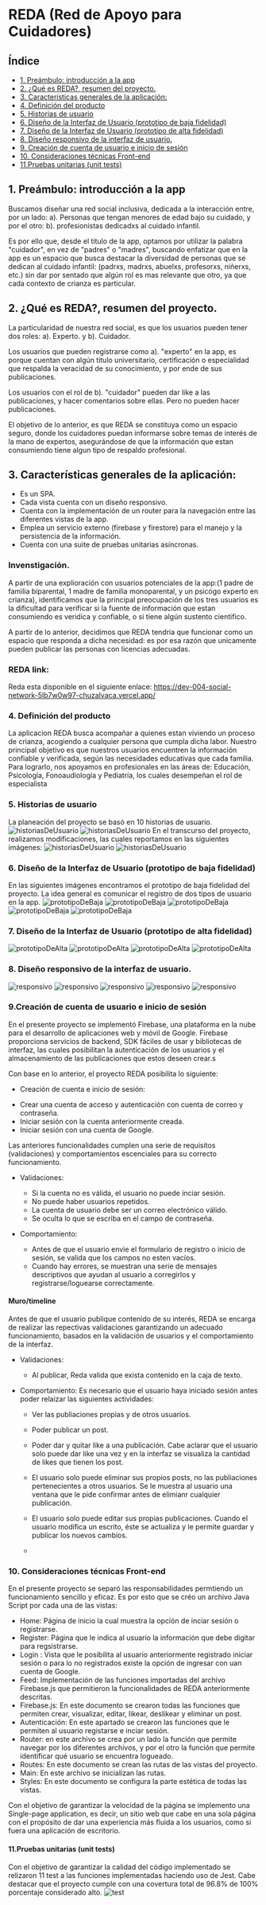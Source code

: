 # REDA (Red de Apoyo para Cuidadores)

## Índice

* [1. Preámbulo: introducción a la app](#1.-Preámbulo:-introducción-a-la-app)
* [2. ¿Qué es REDA?, resumen del proyecto.](#2.-¿Qué-es-REDA?,-resumen-del-proyecto)
* [3. Características generales de la aplicación:](#3.-criterios-de-aceptación-mínimos-del-proyecto)
* [4. Definición del producto ](#4.-Definición-del-producto)
* [5. Historias de usuario ](#5.-Historias-de-usuario)
* [6. Diseño de la Interfaz de Usuario (prototipo de baja fidelidad)](#6.-Diseño-de-la-Interfaz-de-Usuario-(prototipo-de-baja-fidelidad))
* [7. Diseño de la Interfaz de Usuario (prototipo de alta fidelidad)](#7.-Diseño-de-la-Interfaz-de-Usuario-(prototipo-de-alta-fidelidad))
* [8. Diseño responsivo de la interfaz de usuario.](#8.-Diseño-responsivo-de-la-interfaz-de-usuario.)
* [9. Creación de cuenta de usuario e inicio de sesión ](#9.-Creación-de-cuenta-de-usuario-e-inicio-de-sesión)
* [10. Consideraciones técnicas Front-end](#10.-Consideraciones-técnicas-Front-end)
* [11.Pruebas unitarias (unit tests)](#11.-Pruebas-unitarias-(unit-tests))



## 1. Preámbulo: introducción a la app

Buscamos diseñar una red social inclusiva, dedicada a la interacción entre, por un lado:
a). Personas que tengan menores de edad bajo su cuidado, y por el otro:
b). profesionistas dedicadxs al cuidado infantil.

Es por ello que, desde el titulo de la app, optamos por utilizar la palabra "cuidador", 
en vez de "padres" o "madres", buscando enfatizar que en la app es un espacio que busca destacar
la diversidad de personas que se dedican al cuidado infantil: (padrxs, madrxs, abuelxs, profesorxs, niñerxs, etc.) 
sin dar por sentado que algún rol es mas relevante que otro, ya que cada contexto de crianza
es particular.

## 2. ¿Qué es REDA?, resumen del proyecto.

La particularidad de nuestra red social, es que los usuarios pueden tener dos roles: 
a). Experto.  y 
b). Cuidador.

Los usuarios que pueden registrarse como a). "experto" en la app, es porque cuentan con algún titulo universitario,
certificación o especialidad que respalda la veracidad de su conocimiento, y por ende de sus publicaciones. 

Los usuarios con el rol de b). "cuidador" pueden dar like a las publicaciones, y hacer comentarios sobre ellas.
Pero no pueden hacer publicaciones. 

El objetivo de lo anterior, es que REDA se constituya como un espacio seguro, donde los cuidadores puedan informarse 
sobre temas de interés de la mano de expertos, asegurándose de que la información que estan consumiendo tiene algun tipo
de respaldo profesional.

## 3. Características generales de la aplicación:

* Es un SPA.
* Cada vista cuenta con un diseño responsivo.
* Cuenta con la implementación de un router para la navegación entre las diferentes vistas de la app.
* Emplea un servicio externo (firebase y firestore) para el manejo y la persistencia de la información. 
* Cuenta con una suite de pruebas unitarias asíncronas. 

### Invenstigación.
A partir de una explioración con usuarios potenciales de la app:(1 padre de familia biparental,
1 madre de familia monoparental, y un psicógo experto en crianza), identificamos que la principal preocupación de 
los tres usuarios es la dificultad para verificar si la fuente de información que estan consumiendo es 
veridica y confiable, o si tiene algún sustento cientifico.


A partir de lo anterior, decidimos que REDA tendria que funcionar como un espacio que responda a dicha necesidad:
es por esa razón que unicamente pueden publicar las personas con licencias adecuadas. 
### REDA link:
Reda esta disponible en el siguiente enlace:
https://dev-004-social-network-5lb7w0w97-chuzalvaca.vercel.app/
 
 ### 4. Definición del producto 

  La aplicacion REDA busca acompañar a quienes estan viviendo un proceso de crianza, acogiendo a cualquier persona que cumpla dicha labor.
  Nuestro principal objetivo es que nuestros usuarios encuentren la información confiable y verificada, según las necesidades educativas que cada 
  familia. Para lograrlo, nos apoyamos en profesionales en las áreas de: Educación, Psicología, Fonoaudiología y Pediatría, los cuales desempeñan el rol de especialista 

### 5. Historias de usuario 

  La planeación del proyecto se basó en 10 historias de usuario.
  ![historiasDeUsuario](src/imagenes_readme/historia_2.png)
  ![historiasDeUsuario](src/imagenes_readme/historia_3.png)
  En el transcurso del proyecto, realizamos modificaciones, las cuales reportamos en las siguientes imágenes:
  ![historiasDeUsuario](src/imagenes_readme/nueva_historia.png)
  ![historiasDeUsuario](src/imagenes_readme/nueva_historia1.png)

### 6. Diseño de la Interfaz de Usuario (prototipo de baja fidelidad) 

  En las siguientes imágenes encontramos el prototipo de baja fidelidad del proyecto. La idea general es comunicar el registro de dos tipos de usuario en la app.
  ![prototipoDeBaja](src/imagenes_readme/proto_baja1.png)
  ![prototipoDeBaja](src/imagenes_readme/proto_baja2.png)
  ![prototipoDeBaja](src/imagenes_readme/proto_baja3.png)
  ![prototipoDeBaja](src/imagenes_readme/proto_baja4.png)
  ![prototipoDeBaja](src/imagenes_readme/proto_baja5.png)

### 7. Diseño de la Interfaz de Usuario (prototipo de alta fidelidad) 

  ![prototipoDeAlta](src/imagenes_readme/proto_alta1.png)
  ![prototipoDeAlta](src/imagenes_readme/proto_alta2.png)
  ![prototipoDeAlta](src/imagenes_readme/proto_alta3.png)
  ![prototipoDeAlta](src/imagenes_readme/proto_alta4.png)
  
### 8. Diseño responsivo de la interfaz de usuario.

  ![responsivo](src/imagenes_readme/responsive_1.png)
  ![responsivo](src/imagenes_readme/responsive_2.png)
  ![responsivo](src/imagenes_readme/responsive_3.png)
  ![responsivo](src/imagenes_readme/responsive_4.png)
  ![responsivo](src/imagenes_readme/responsive_5.png)


### 9.Creación de cuenta de usuario e inicio de sesión 

En el presente proyecto se implementó Firebase, una plataforma en la nube para el desarrollo de aplicaciones web y móvil de Google. 
Firebase proporciona servicios de backend, SDK fáciles de usar y bibliotecas de interfaz, las cuales  posibilitan la autenticación 
de los usuarios y el almacenamiento de las publicaciones que estos deseen crear.s

Con base en lo anterior, el proyecto REDA posibilita lo siguiente:

* Creación de cuenta e inicio de sesión:
- Crear una cuenta de acceso y autenticación con cuenta de correo y contraseña.
- Iniciar sesión con la cuenta anteriormente creada.
- Iniciar sesión con una cuenta de Google.
 
 Las anteriores funcionalidades cumplen una serie de requisitos (validaciones) y comportamientos escenciales para su correcto funcionamiento.

* Validaciones:
  - Si la cuenta no es válida, el usuario no puede inciar sesión.
  - No puede haber usuarios repetidos.
  - La cuenta de usuario debe ser un correo electrónico válido.
  - Se oculta lo que se escriba en el campo de contraseña.

* Comportamiento:
  - Antes de que el usuario envìe el formulario de registro o inicio de sesión, se valida que los campos no esten vacíos.
  - Cuando hay errores, se muestran una serie de mensajes descriptivos que ayudan al usuario a corregirlos y registrarse/loguearse correctamente.

#### Muro/timeline 
 Antes de que el usuario publique contenido de su interés, REDA se encarga de realizar las repectivas validaciones 
 garantizando un adecuado funcionamiento, basados en la validación de usuarios y el comportamiento de la interfaz.

* Validaciones:
  - Al publicar, Reda valida que exista contenido en la caja de texto.
* Comportamiento:
  Es necesario que el usuario haya iniciado sesión antes poder relaizar las siguientes actividades:

  - Ver las publiaciones propias y de otros usuarios.
  - Poder publicar un post.
  - Poder dar y quitar like a una publicación. 
   Cabe aclarar que el usuario solo puede dar like una vez y en la interfaz se visualiza la cantidad de 
  likes que tienen los post.

   - El usuario solo puede  eliminar sus propios posts, no las publiaciones pertenecientes a otros 
     usuarios.
   Se le muestra al usuario una ventana que le pide confirmar antes de elimianr cualquier publicación.
  - El usuario solo puede editar sus propias publicaciones.
  Cuando el usuario modifica un escrito, éste se actualiza y le  permite guardar y publicar los nuevos 
  cambios.
  -
   
  

### 10. Consideraciones técnicas Front-end 

En el presente proyecto se separó las responsabilidades permtiendo un funcionamiento sencillo y eficaz.
Es por esto que se créo un archivo Java Script por cada una de las vistas:
- Home: Página de inicio la cual muestra la opción de inciar sesión o registrarse.
- Register: Página que le indica al usuario la información que debe digitar para regsistrarse.
- Login : Vista que le posibilita al usuario anteriormente registrado iniciar sesión o para lo no registrados existe la opción de ingresar con uan cuenta de Google.
- Feed: Implementación de las funciones importadas del archivo Firebase.js que permitieron la funcionalidades de REDA anteriormente descritas.
- Firebase.js: En este documento se crearon todas las funciones que permiten crear, visualizar, editar, likear, deslikear y eliminar un post.
- Autenticación: En este apartado se crearon las funciones que le permiten al usuario registarse e inciar sesión.
- Router: en este archivo se crea por un lado la función que permite navegar por los diferentes archivos, y por el otro la función que permite identificar qué usuario se encuentra logueado.
- Routes:  En este documento se crean las rutas de las vistas del proyecto.
- Main: En este archivo se inicializan las rutas.
- Styles: En este documento se configura la parte estética de todas las vistas.

Con el objetivo de garantizar la velocidad de la página se implemento una Single-page application, es decir, un sitio web que cabe en una sola página con el propósito de dar una experiencia más fluida a los usuarios, como si fuera una aplicación de escritorio.



#### 11.Pruebas unitarias (unit tests) 
Con el objetivo de garantizar la calidad del código implementado se relizaron 11 test a las funciones implementadas haciendo uso de Jest. Cabe destacar que el proyecto cumple con una covertura total de 96.8% de 100% porcentaje considerado alto.
    ![test](src/imagenes_readme/test_SN.png)



